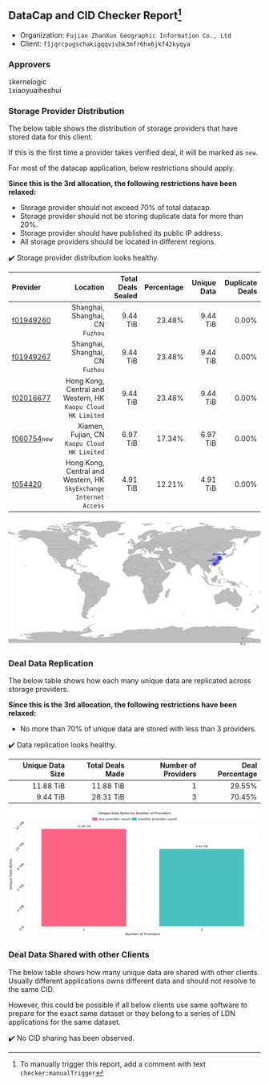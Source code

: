 ## DataCap and CID Checker Report[^1]
 - Organization: `Fujian ZhanXun Geographic Information Co., Ltd`
 - Client: `f1jqrcpugschakigqqvivbk3mfr6hx6jkf42kyqya`
### Approvers
`1`kernelogic<br/>`1`xiaoyuaiheshui

### Storage Provider Distribution
The below table shows the distribution of storage providers that have stored data for this client.

If this is the first time a provider takes verified deal, it will be marked as `new`.

For most of the datacap application, below restrictions should apply.

**Since this is the 3rd allocation, the following restrictions have been relaxed:**
 - Storage provider should not exceed 70% of total datacap.
 - Storage provider should not be storing duplicate data for more than 20%.
 - Storage provider should have published its public IP address.
 - All storage providers should be located in different regions.

✔️ Storage provider distribution looks healthy.

| Provider                                                |                                                             Location | Total Deals Sealed | Percentage | Unique Data | Duplicate Deals |
| :------------------------------------------------------ | -------------------------------------------------------------------: | -----------------: | ---------: | ----------: | --------------: |
| [f01949260](https://filfox.info/en/address/f01949260)   |                                  Shanghai, Shanghai, CN<br/>`Fuzhou` |           9.44 TiB |     23.48% |    9.44 TiB |           0.00% |
| [f01949267](https://filfox.info/en/address/f01949267)   |                                  Shanghai, Shanghai, CN<br/>`Fuzhou` |           9.44 TiB |     23.48% |    9.44 TiB |           0.00% |
| [f02016677](https://filfox.info/en/address/f02016677)   |      Hong Kong, Central and Western, HK<br/>`Kaopu Cloud HK Limited` |           9.44 TiB |     23.48% |    9.44 TiB |           0.00% |
| [f060754](https://filfox.info/en/address/f060754)`new`  |                      Xiamen, Fujian, CN<br/>`Kaopu Cloud HK Limited` |           6.97 TiB |     17.34% |    6.97 TiB |           0.00% |
| [f054420](https://filfox.info/en/address/f054420)       | Hong Kong, Central and Western, HK<br/>`SkyExchange Internet Access` |           4.91 TiB |     12.21% |    4.91 TiB |           0.00% |

![Provider Distribution](https://raw.githubusercontent.com/data-preservation-programs/filplus-checker-assets/main/filecoin-project/filecoin-plus-large-datasets/issues/1419/1675931911631.png)
### Deal Data Replication
The below table shows how each many unique data are replicated across storage providers.

**Since this is the 3rd allocation, the following restrictions have been relaxed:**
- No more than 70% of unique data are stored with less than 3 providers.

✔️ Data replication looks healthy.

| Unique Data Size | Total Deals Made | Number of Providers | Deal Percentage |
| ---------------: | ---------------: | ------------------: | --------------: |
|        11.88 TiB |        11.88 TiB |                   1 |          29.55% |
|         9.44 TiB |        28.31 TiB |                   3 |          70.45% |

![Replication Distribution](https://raw.githubusercontent.com/data-preservation-programs/filplus-checker-assets/main/filecoin-project/filecoin-plus-large-datasets/issues/1419/1675931912396.png)
### Deal Data Shared with other Clients
The below table shows how many unique data are shared with other clients.
Usually different applications owns different data and should not resolve to the same CID.

However, this could be possible if all below clients use same software to prepare for the exact same dataset or they belong to a series of LDN applications for the same dataset.

✔️ No CID sharing has been observed.

[^1]: To manually trigger this report, add a comment with text `checker:manualTrigger`
